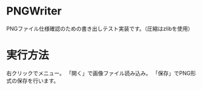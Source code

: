 # PNGWriter
PNGファイル仕様確認のための書き出しテスト実装です。（圧縮はzlibを使用）

# 実行方法
右クリックでメニュー。
「開く」で画像ファイル読み込み。
「保存」でPNG形式の保存を行います。

